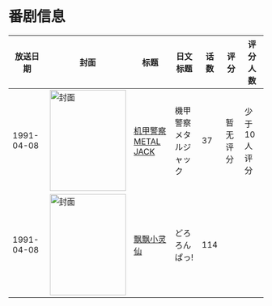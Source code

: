 # 番剧信息

|放送日期|封面|标题|日文标题|话数|评分|评分人数|
|---|---|---|---|---|---|---|
|1991-04-08|<img src="//lain.bgm.tv/pic/cover/c/9a/da/37398_t82tU.jpg" alt="封面" style="width:150px;height:200px;object-fit:cover;">|[机甲警察METAL JACK](https://bangumi.tv/subject/37398)|機甲警察メタルジャック|37|暂无评分|少于10人评分|
|1991-04-08|<img src="//lain.bgm.tv/pic/cover/c/ef/7b/189019_t946R.jpg" alt="封面" style="width:150px;height:200px;object-fit:cover;">|[飘飘小灵仙](https://bangumi.tv/subject/189019)|どろろんぱっ!|114|||

